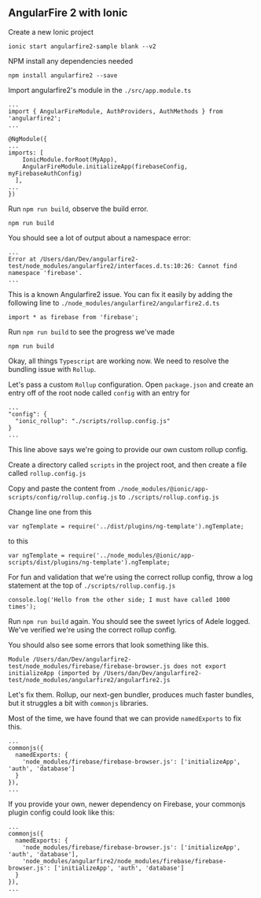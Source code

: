 ## AngularFire 2 with Ionic

Create a new Ionic project

```
ionic start angularfire2-sample blank --v2
```

NPM install any dependencies needed

```
npm install angularfire2 --save
```

Import angularfire2's module in the `./src/app.module.ts`
```
...
import { AngularFireModule, AuthProviders, AuthMethods } from 'angularfire2';
...

@NgModule({
...
imports: [
    IonicModule.forRoot(MyApp),
    AngularFireModule.initializeApp(firebaseConfig, myFirebaseAuthConfig)
  ],
...
})
```

Run `npm run build`, observe the build error.

```
npm run build
```

You should see a lot of output about a namespace error:

```
...
Error at /Users/dan/Dev/angularfire2-test/node_modules/angularfire2/interfaces.d.ts:10:26: Cannot find namespace 'firebase'.
...
```

This is a known Angularfire2 issue. You can fix it easily by adding the following line to `./node_modules/angularfire2/angularfire2.d.ts`

```
import * as firebase from 'firebase';
```

Run `npm run build` to see the progress we've made

```
npm run build
```

Okay, all things `Typescript` are working now. We need to resolve the bundling issue with `Rollup`.

Let's pass a custom `Rollup` configuration.  Open `package.json` and create an entry off of the root node called `config`
with an entry for

```
...
"config": {
  "ionic_rollup": "./scripts/rollup.config.js"
}
...
```
This line above says we're going to provide our own custom rollup config.

Create a directory called `scripts` in the project root, and then create a file called `rollup.config.js`

Copy and paste the content from `./node_modules/@ionic/app-scripts/config/rollup.config.js` to `./scripts/rollup.config.js`

Change line one from this
```
var ngTemplate = require('../dist/plugins/ng-template').ngTemplate;
```

to this
```
var ngTemplate = require('../node_modules/@ionic/app-scripts/dist/plugins/ng-template').ngTemplate;
```

For fun and validation that we're using the correct rollup config, throw a log statement at the top of `./scripts/rollup.config.js`

```
console.log('Hello from the other side; I must have called 1000 times');
```

Run `npm run build` again. You should see the sweet lyrics of Adele logged. We've verified we're using the correct rollup config.

You should also see some errors that look something like this.

```
Module /Users/dan/Dev/angularfire2-test/node_modules/firebase/firebase-browser.js does not export initializeApp (imported by /Users/dan/Dev/angularfire2-test/node_modules/angularfire2/angularfire2.js
```

Let's fix them. Rollup, our next-gen bundler, produces much faster bundles, but it struggles a bit with `commonjs` libraries.

Most of the time, we have found that we can provide `namedExports` to fix this.

```
...
commonjs({
  namedExports: {
    'node_modules/firebase/firebase-browser.js': ['initializeApp', 'auth', 'database']
  }
}),
...
```

If you provide your own, newer dependency on Firebase, your commonjs plugin config could look like this:

```
...
commonjs({
  namedExports: {
    'node_modules/firebase/firebase-browser.js': ['initializeApp', 'auth', 'database'],
    'node_modules/angularfire2/node_modules/firebase/firebase-browser.js': ['initializeApp', 'auth', 'database']
  }
}),
...
```